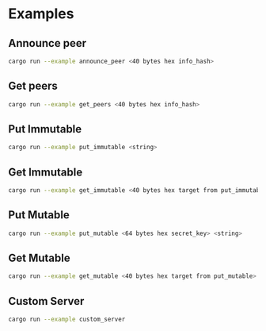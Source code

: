 # Examples

## Announce peer

```sh
cargo run --example announce_peer <40 bytes hex info_hash>
```

## Get peers

```sh
cargo run --example get_peers <40 bytes hex info_hash>
```

## Put Immutable

```sh
cargo run --example put_immutable <string>
```

## Get Immutable

```sh
cargo run --example get_immutable <40 bytes hex target from put_immutable>
```

## Put Mutable

```sh
cargo run --example put_mutable <64 bytes hex secret_key> <string>
```

## Get Mutable

```sh
cargo run --example get_mutable <40 bytes hex target from put_mutable>
```

## Custom Server

```sh
cargo run --example custom_server
````
